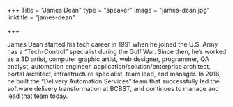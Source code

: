 +++
Title = "James Dean"
type = "speaker"
image = "james-dean.jpg"
linktitle = "james-dean"

+++

James Dean started his tech career in 1991 when he joined the U.S. Army has a “Tech-Control” specialist during the Gulf War. Since then, he’s worked as a 3D artist, computer graphic artist, web designer, programmer, QA analyst, automation engineer, application/solution/enterprise architect, portal architect, infrastructure specialist, team lead, and manager. In 2016, he built the “Delivery Automation Services” team that successfully led the software delivery transformation at BCBST, and continues to manage and lead that team today.

